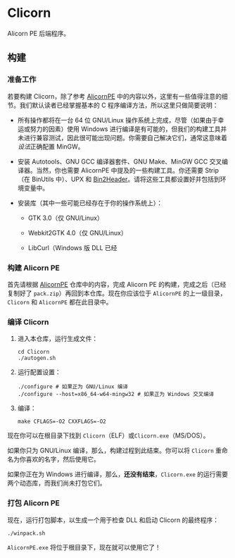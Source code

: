 # Clicorn

Alicorn PE 后端程序。

## 构建

### 准备工作

若要构建 Clicorn，除了参考 [AlicornPE](https://github.com/Andy-K-Sparklight/AlicornPE) 中的内容以外，这里有一些值得注意的细节。我们默认读者已经掌握基本的 C 程序编译方法，所以这里只做简要说明：

- 所有操作都将在一台 64 位 GNU/Linux 操作系统上完成，尽管（如果由于幸运或努力的因素）使用 Windows 进行编译是有可能的，但我们的构建工具并未进行兼容测试，因此很可能出现问题。你需要自己解决它们，通常这意味着*设法*正确配置 MinGW。

- 安装 Autotools、GNU GCC 编译器套件、GNU Make、MinGW GCC 交叉编译器。当然，你也需要 AlicornPE 中提及的一些构建工具。你还需要 Strip（在 BinUtils 中）、UPX 和 [Bin2Header](https://github.com/AntumDeluge/bin2header/releases/latest)。请将这些工具都设置好并包括到环境变量中。

- 安装库（其中一些可能已经存在于你的操作系统上）：
  
  - GTK 3.0（仅 GNU/Linux）
  
  - Webkit2GTK 4.0（仅 GNU/Linux）
  
  - LibCurl（Windows 版 DLL 已经

### 构建 Alicorn PE

首先请根据 [AlicornPE](https://github.com/Andy-K-Sparklight/AlicornPE) 仓库中的内容，完成 Alicorn PE 的构建，完成之后（已经复制好了 `pack.zip`）再回到本仓库。现在你应该位于 `AlicornPE` 的上一级目录，`Clicorn` 和 `AlicornPE` 都在此目录中。

### 编译 Clicorn

1. 进入本仓库，运行生成文件：
   
   ```shell
   cd Clicorn
   ./autogen.sh
   ```

2. 运行配置设置：
   
   ```shell
   ./configure # 如果正为 GNU/Linux 编译
   ./configure --host=x86_64-w64-mingw32 # 如果正为 Windows 交叉编译
   ```

3. 编译：
   
   ```shell
   make CFLAGS=-O2 CXXFLAGS=-O2
   ```

现在你可以在根目录下找到 `Clicorn`（ELF）或`Clicorn.exe`（MS/DOS）。

如果你只为 GNU/Linux 编译，那么，构建过程到此结束。你可以将 `Clicorn` 重命名为你喜欢的名字，然后使用它。

如果你正在为 Windows 进行编译，那么，**还没有结束**，`Clicorn.exe` 的运行需要两个动态库，而我们尚未打包它们。

### 打包 Alicorn PE

现在，运行打包脚本，以生成一个用于检查 DLL 和启动 Clicorn 的最终程序：

```shell
./winpack.sh
```

`AlicornPE.exe` 将位于根目录下，现在就可以使用它了！

# 
